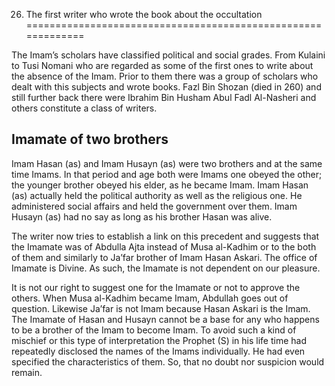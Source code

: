 26. The first writer who wrote the book about the occultation
=============================================================

The Imam’s scholars have classified political and social grades. From
Kulaini to Tusi Nomani who are regarded as some of the first ones to
write about the absence of the Imam. Prior to them there was a group of
scholars who dealt with this subjects and wrote books. Fazl Bin Shozan
(died in 260) and still further back there were Ibrahim Bin Husham Abul
Fadl Al-Nasheri and others constitute a class of writers.

Imamate of two brothers
-----------------------

Imam Hasan (as) and Imam Husayn (as) were two brothers and at the same
time Imams. In that period and age both were Imams one obeyed the other;
the younger brother obeyed his elder, as he became Imam. Imam Hasan (as)
actually held the political authority as well as the religious one. He
administered social affairs and held the government over them. Imam
Husayn (as) had no say as long as his brother Hasan was alive.

The writer now tries to establish a link on this precedent and suggests
that the Imamate was of Abdulla Ajta instead of Musa al-Kadhim or to the
both of them and similarly to Ja’far brother of Imam Hasan Askari. The
office of Imamate is Divine. As such, the Imamate is not dependent on
our pleasure.

It is not our right to suggest one for the Imamate or not to approve the
others. When Musa al-Kadhim became Imam, Abdullah goes out of question.
Likewise Ja’far is not Imam because Hasan Askari is the Imam. The
Imamate of Hasan and Husayn cannot be a base for any who happens to be a
brother of the Imam to become Imam. To avoid such a kind of mischief or
this type of interpretation the Prophet (S) in his life time had
repeatedly disclosed the names of the Imams individually. He had even
specified the characteristics of them. So, that no doubt nor suspicion
would remain.


